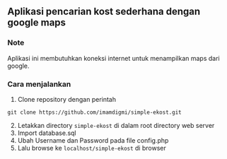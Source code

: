 ## Aplikasi pencarian kost sederhana dengan google maps

### Note
Aplikasi ini membutuhkan koneksi internet untuk menampilkan maps dari google.

### Cara menjalankan
1. Clone repository dengan perintah
```
git clone https://github.com/imamdigmi/simple-ekost.git
```
2. Letakkan directory `simple-ekost` di dalam root directory web server
3. Import database.sql
4. Ubah Username dan Password pada file config.php
5. Lalu browse ke ``localhost/simple-ekost`` di browser
